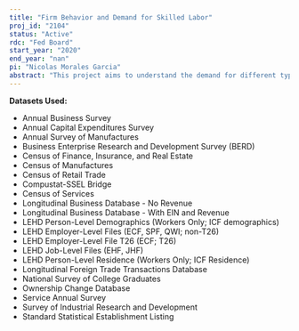 ```yaml
---
title: "Firm Behavior and Demand for Skilled Labor"
proj_id: "2104"
status: "Active"
rdc: "Fed Board"
start_year: "2020"
end_year: "nan"
pi: "Nicolas Morales Garcia"
abstract: "This project aims to understand the demand for different types of workers from firms in the United States (US), as well as produce estimates that provide insight into how skilled workers sort across firms, how firms compete in recruiting them and the potential benefits of recruiting different types of workers. The project consists of two parts, each using a difference-in-differences framework as well as panel and instrumental variable specifications to explore the different effects of local and national labor market shocks on firm outcomes. The first part of the project will examine how different types of firms need access to specialized labor from other countries and how foreign labor affects technological diffusion, trade patterns and location decisions. The second part will look more broadly at the demand for all types of workers (not just high-skilled immigrants) and evaluate how local shocks to the labor and education markets affect firm location decisions, worker sorting, within firm wage distribution, and productivity."
---
```


**Datasets Used:**

  - Annual Business Survey 
  - Annual Capital Expenditures Survey 
  - Annual Survey of Manufactures 
  - Business Enterprise Research and Development Survey (BERD) 
  - Census of Finance, Insurance, and Real Estate 
  - Census of Manufactures 
  - Census of Retail Trade 
  - Compustat-SSEL Bridge 
  - Census of Services 
  - Longitudinal Business Database - No Revenue 
  - Longitudinal Business Database - With EIN and Revenue 
  - LEHD Person-Level Demographics (Workers Only; ICF demographics) 
  - LEHD Employer-Level Files (ECF, SPF, QWI; non-T26) 
  - LEHD Employer-Level File T26 (ECF; T26) 
  - LEHD Job-Level Files (EHF, JHF) 
  - LEHD Person-Level Residence (Workers Only; ICF Residence) 
  - Longitudinal Foreign Trade Transactions Database 
  - National Survey of College Graduates 
  - Ownership Change Database 
  - Service Annual Survey 
  - Survey of Industrial Research and Development 
  - Standard Statistical Establishment Listing 

